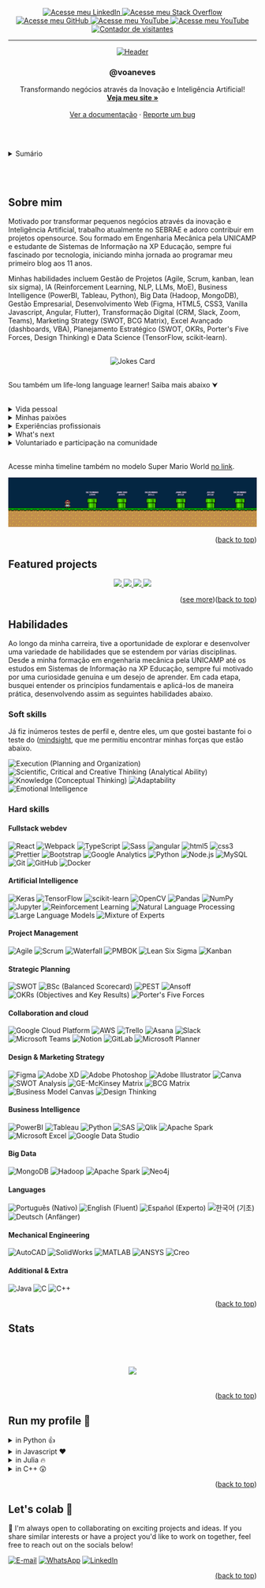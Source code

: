 <a name="readme-top"></a>

<div align="center">
  <a href="https://linkedin.com/in/voaneves">
    <img src="https://img.shields.io/badge/-LinkedIn-black.svg?style=for-the-badge&logo=linkedin&colorB=555" alt="Acesse meu LinkedIn">
  </a>
  <a href="https://stackoverflow.com/users/10596901/voaneves">
    <img src="https://img.shields.io/badge/-Stack%20Overflow-black.svg?style=for-the-badge&logo=stackoverflow&colorB=555" alt="Acesse meu Stack Overflow">
  </a>
  <a href="https://github.com/voaneves">
    <img src="https://img.shields.io/badge/-GitHub-black.svg?style=for-the-badge&logo=github&colorB=555" alt="Acesse meu GitHub">
  </a>
  <a href="https://voaneves.com">
    <img src="https://img.shields.io/badge/-Meu%20Site-black.svg?style=for-the-badge&logo=pinboard&colorB=555" alt="Acesse meu YouTube">
  </a>
  <a href="https://youtube.com/voaneves">
    <img src="https://img.shields.io/badge/-YouTube-black.svg?style=for-the-badge&logo=youtube&colorB=555" alt="Acesse meu YouTube">
  </a>
  <a href="https://github.com/voaneves/voaneves">
    <img src="https://komarev.com/ghpvc/?username=voaneves&style=for-the-badge&color=cc0000" alt="Contador de visitantes">
  </a>
  <hr>
  <a href="https://github.com/voaneves/voaneves">
    <img src="https://readme-typing-svg.herokuapp.com?font=Mouse+Memoirs&size=65&pause=500&color=cc0000&center=true&vCenter=true&width=600&height=70&lines=Hello,+World!;Me+chamo+Victor,+ou+@voaneves;Vamos+colaborar!" alt="Header">
  </a>
  <br />
  <h3 align="center">@voaneves</h3>
  <p align="center">
    Transformando negócios através da Inovação e Inteligência Artificial!
    <br />
    <a href="https://github.com/voaneves/calendario-de-aniversarios"><strong>Veja meu site »</strong></a>
    <br />
    <br />
    <a href="https://voaneves.com">Ver a documentação</a>
    ·
    <a href="https://github.com/voaneves/voaneves/issues">Reporte um bug</a>
  </p>
</div>

<br /><br />

<details>
  <summary>Sumário</summary>
  <ol>
    <li><a href="#sobre-mim">Sobre o projeto</a></li>
    <li><a href="featured-projects">Featured projects</a></li>
    <li>
      <a href="#habilidades">Habilidades</a>
      <ul>
        <li><a href="#soft-skills">Soft skills</a></li>
        <li><a href="#soft-skills">Hard skills</a></li>
      </ul>
    </li>
    <li><a href="#stats">Stats</a></li>
    <li><a href="#run-my-profile-">Run my profile 🤣</a></li>
    <li><a href="#lets-colab-">Let's colab 🚀</a></li>
  </ol>
</details>

<br /><br />

## Sobre mim

Motivado por transformar pequenos negócios através da inovação e Inteligência Artificial, trabalho atualmente no SEBRAE e adoro contribuir em projetos opensource. Sou formado em Engenharia Mecânica pela UNICAMP e estudante de Sistemas de Informação na XP Educação, sempre fui fascinado por tecnologia, iniciando minha jornada ao programar meu primeiro blog aos 11 anos.

Minhas habilidades incluem Gestão de Projetos (Agile, Scrum, kanban, lean six sigma), IA (Reinforcement Learning, NLP, LLMs, MoE), Business Intelligence (PowerBI, Tableau, Python), Big Data (Hadoop, MongoDB), Gestão Empresarial, Desenvolvimento Web (Figma, HTML5, CSS3, Vanilla Javascript, Angular, Flutter), Transformação Digital (CRM, Slack, Zoom, Teams), Marketing Strategy (SWOT, BCG Matrix), Excel Avançado (dashboards, VBA), Planejamento Estratégico (SWOT, OKRs, Porter's Five Forces, Design Thinking) e Data Science (TensorFlow, scikit-learn).

<br />

<div align="center">
  <img src="https://readme-jokes.vercel.app/api" alt="Jokes Card" />
</div>

<br />

Sou também um life-long language learner! Saiba mais abaixo ⮟

<br />

<details>
  <summary>Vida pessoal</summary>

  > Nasci em Araguaína, Tocantins, e cresci em uma família extensa e unida. Meu interesse por tecnologia floresceu aos 11 anos, quando comecei a experimentar com HTML e CSS, avançando para Python aos 15. O ensino médio foi uma época de determinação, onde me empenhei nos estudos para os vestibulares. Morei em diversos estados do Brasil, e hoje, faço minha residência em Dianópolis/TO. Embora a expectativa fosse seguir Direito, me formei Engenheiro Mecânico na UNICAMP e hoje curso Sistemas de Informação na XP Educação. Aprecio profundamente as conexões humanas, a jornada da vida, e as experiências que me moldaram.

</details>
<details>
  <summary>Minhas paixões</summary>

  > A tecnologia e inovação têm sido constantes em minha vida, especialmente a Inteligência Artificial. Meu amor por mangás, manhwas e animes se entrelaça com meu gosto por jogos online, os quais também contribuíram para o meu aprendizado de inglês. Além disso, sou comprometido com a aprendizagem contínua, explorando novas fronteiras em IA e me dedicando à leitura e ao exercício físico. A jornada de descoberta e crescimento pessoal é algo que valorizo imensamente, juntamente com as relações humanas que enriquecem minha existência.

</details>
<details>
  <summary>Experiências profissionais</summary>

  > - **Iniciação Científica na UNICAMP (2º ao 5º semestre):** Pesquisa em engenharia de materiais, uso de Python, gestão de tempo e colaboração com pesquisadores. Apresentação no Congresso de Iniciação Científica.
  > - **Mercado de Trabalho de Engenharia (MTE) na UNICAMP:** Marketing (SWOT, Design Thinking), parcerias com empresas, reestruturação de imagem, liderança e comunicação.
  > - **Estágios na Coca-Cola FEMSA e Krones (Alemanha):** Manutenção, gerenciamento de projetos com Agile e Lean Six Sigma, uso de Excel, SAP, Python, e liderança de projetos DMAIC.
  > - **Trainee na Coca-Cola FEMSA:** Planejamento Estratégico (SWOT, BSc, PEST, OKRs), Business Intelligence (PowerBI, Tableau), inovação e colaboração com executivos C-level.
  > - **Gestor de Carteira no Damásio Educacional:** Transformação Digital (CRM, Slack, Zoom, Microsoft Teams), liderança, gestão empresarial, marketing (Business Model Canvas, Design Thinking) e inovação na gestão.
  > - **Web Developer - Freelancer:** Desenvolvimento web (HTML5, CSS3, Vanilla Javascript, Angular, Flutter), consultoria em TI, estratégia de marketing e negócios.
  > - **Agente Local de Inovação (ALI) - SEBRAE:** Trabalho com MPEs usando Big Data (Hadoop, MongoDB), otimização de negócios, inovação, inteligência artificial (Reinforcement Learning, NLP), tudo através do programa “Brasil Mais”.
  > - **Analista Técnico - SEBRAE:** Empoderamento feminino, desenvolvimento territorial, políticas públicas, Educação Empreendedora, inovação (VBA/Dashboards) em pequenas e médias empresas, uso de metodologias ágeis (Scrum, Kanban), desenvolvimento de Plano de Negócios e PE nesses negócios. Experiência também em fornecimento de consultorias/instrutorias na área de gestão/inovação.

</details>
<details>
  <summary>What's next</summary>

  > À medida que avanço em minha jornada profissional, estou entusiasmado em explorar novos horizontes que unam tecnologia, inovação, liderança e impacto social. Minha paixão pela Inteligência Artificial, aprendizado contínuo e empreendedorismo continuará a ser o motor de minha carreira.
  >
  > - **Engenheiro de Prompt:** Planejo aprofundar minha expertise em IA, especialmente nos SotA da RL (GDI e MuZero) e também em aplicações para os LLMs, buscando soluções que promovam eficiência, sustentabilidade e crescimento em diversos setores da economia.
  > - **Liderança e Gestão:** Como alguém que valoriza a colaboração e a capacitação, aspira a liderar equipes inovadoras, incentivando a criatividade e a resolução de problemas complexos, com foco em metodologias ágeis e tomada de decisão orientada por dados.
  > - **Impacto Social e Desenvolvimento Territorial:** Inspirado por meu trabalho no SEBRAE, pretendo continuar contribuindo para o desenvolvimento de comunidades, promovendo a educação empreendedora e apoiando a inclusão através da tecnologia.
  > - **Cultura e Entretenimento:** Minha paixão por mangás, manhwas e animes também encontrará espaço em meus planos futuros. Talvez explorar o desenvolvimento de plataformas interativas, educativas e de entretenimento que unam essa paixão à tecnologia.
  > - **Aprendizado Contínuo:** A educação sempre foi uma parte vital de minha vida, e planejo continuar meu crescimento acadêmico e profissional, participando de conferências, cursos e colaborações internacionais.
  > - **Empreendedorismo:** Com uma visão holística de negócios e vasta experiência em diferentes campos, estou animado para, eventualmente, embarcar em uma jornada empreendedora, unindo tecnologia, inovação e impacto social em uma empresa que reflita minhas paixões e valores.
  >
  > Minha jornada até agora tem sido incrivelmente enriquecedora, e estou ansioso para ver onde essas aspirações me levarão. Seja em um novo papel desafiador, um projeto pioneiro ou uma aventura empreendedora, estou preparado e motivado para o que vem a seguir.

</details>
<details>
  <summary>Voluntariado e participação na comunidade</summary>

  > O voluntariado tem sido uma parte fundamental da minha vida, ensinando-me sobre compaixão, colaboração e a diferença que um indivíduo pode fazer. Seja brincando com crianças, ajudando idosos, melhorando a experiência de usuários do Google Maps ou avaliando propostas inovadoras, cada experiência fortaleceu minha conexão com a comunidade e reforçou meu compromisso com a mudança positiva.
  >
  > - **Sonhar Acordado:** Iniciei minha jornada com a ONG Sonhar Acordado em 2013, dedicando seis anos à causa. Participando de atividades recreativas e de arrecadação com crianças carentes, aprendi a importância da empatia e do engajamento social, enquanto trabalhava em instituições como o Centro Social Romília Maria e a Creche Tia Léa.
  > - **Boas Obras:** Em 2016, me engajei com a ONG Boas Obras, ajudando casas de idosos e moradores de rua. Além de participar de eventos e campanhas, usei minhas habilidades técnicas para criar o site da organização, facilitando a adesão de novos membros e aumentando a conscientização.
  > - **Google Local Guide:** Como Local Guide de Nível 6, contribuo para melhorar a qualidade e precisão das informações no Google Maps. Minhas atividades incluem avaliações de estabelecimentos, envio de fotos, melhorias de rotas e atualização de informações, conectando-me com guias ao redor do mundo.
  > - **Avaliador - Programa Centelha:** Atualmente, atuo como Avaliador no Programa Centelha, uma iniciativa que visa estimular a criação de empreendimentos inovadores. Meu papel é avaliar e selecionar propostas de novos negócios, apoiando empreendedores na transformação de suas ideias em realidade. Isso alinha-se com minha paixão por inovação e empreendedorismo, permitindo-me contribuir para o crescimento e sucesso de startups promissoras.

</details>

<br />

Acesse minha timeline também no modelo Super Mario World [no link](https://voaneves.com/timeline).

[![Minha timeline de Super Mario](img/timeline.png)](https://voaneves.com/timeline)

<p align="right">(<a href="#readme-top">back to top</a>)</p>

## Featured projects

<div align="center">
  <a href="https://github.com/voaneves/voaneves.github.io">
    <picture>
      <source
        srcset="https://github-readme-stats.vercel.app/api/pin/?username=voaneves&repo=voaneves.github.io&theme=dark"
        media="(prefers-color-scheme: dark)"
      />
      <source
        srcset="https://github-readme-stats.vercel.app/api/pin/?username=voaneves&repo=voaneves.github.io"
        media="(prefers-color-scheme: light), (prefers-color-scheme: no-preference)"
      />
      <img src="https://github-readme-stats.vercel.app/api/pin/?username=voaneves&repo=voaneves.github.io" />
    </picture>
  </a>
  <a href="https://github.com/voaneves/snake-on-pygame">
    <picture>
      <source
        srcset="https://github-readme-stats.vercel.app/api/pin/?username=voaneves&repo=snake-on-pygame&theme=dark"
        media="(prefers-color-scheme: dark)"
      />
      <source
        srcset="https://github-readme-stats.vercel.app/api/pin/?username=voaneves&repo=snake-on-pygame"
        media="(prefers-color-scheme: light), (prefers-color-scheme: no-preference)"
      />
      <img src="https://github-readme-stats.vercel.app/api/pin/?username=voaneves&repo=snake-on-pygame" />
    </picture>
  </a>
  <a href="https://github.com/voaneves/colab-rl">
    <picture>
      <source
        srcset="https://github-readme-stats.vercel.app/api/pin/?username=voaneves&repo=colab-rl&theme=dark"
        media="(prefers-color-scheme: dark)"
      />
      <source
        srcset="https://github-readme-stats.vercel.app/api/pin/?username=voaneves&repo=colab-rl"
        media="(prefers-color-scheme: light), (prefers-color-scheme: no-preference)"
      />
      <img src="https://github-readme-stats.vercel.app/api/pin/?username=voaneves&repo=colab-rl" />
    </picture>
  </a>
  <a href="https://github.com/voaneves/color-picker">
    <picture>
      <source
        srcset="https://github-readme-stats.vercel.app/api/pin/?username=voaneves&repo=color-picker&theme=dark"
        media="(prefers-color-scheme: dark)"
      />
      <source
        srcset="https://github-readme-stats.vercel.app/api/pin/?username=voaneves&repo=color-picker"
        media="(prefers-color-scheme: light), (prefers-color-scheme: no-preference)"
      />
      <img src="https://github-readme-stats.vercel.app/api/pin/?username=voaneves&repo=color-picker" />
    </picture>
  </a>
</div>

<p align="right">(<a href="https://github.com/voaneves?tab=repositories">see more</a>)(<a href="#readme-top">back to top</a>)</p>

## Habilidades

Ao longo da minha carreira, tive a oportunidade de explorar e desenvolver uma variedade de habilidades que se estendem por várias disciplinas. Desde a minha formação em engenharia mecânica pela UNICAMP até os estudos em Sistemas de Informação na XP Educação, sempre fui motivado por uma curiosidade genuína e um desejo de aprender. Em cada etapa, busquei entender os princípios fundamentais e aplicá-los de maneira prática, desenvolvendo assim as seguintes habilidades abaixo.

### Soft skills 

Já fiz inúmeros testes de perfil e, dentre eles, um que gostei bastante foi o teste do ([mindsight](https://mindsight.com.br/), que me permitiu encontrar minhas forças que estão abaixo.

<p>
  <img alt="Execution (Planning and Organization)" src="https://img.shields.io/badge/Execution%20(Planning%20and%20Organization)-%23007BFF?style=flat-square" />
  <img alt="Scientific, Critical and Creative Thinking (Analytical Ability)" src="https://img.shields.io/badge/Scientific,%20Critical%20and%20Creative%20Thinking%20(Analytical%20Ability)-%239C27B0?style=flat-square" />
  <img alt="Knowledge (Conceptual Thinking)" src="https://img.shields.io/badge/Knowledge%20(Conceptual%20Thinking)-%234CAF50?style=flat-square" />
  <img alt="Adaptability" src="https://img.shields.io/badge/Adaptability-%23FFC107?style=flat-square" />
  <img alt="Emotional Intelligence" src="https://img.shields.io/badge/Emotional%20Intelligence-%23009688?style=flat-square" />
</p>

### Hard skills

#### Fullstack webdev

<p>
  <img alt="React" src="https://img.shields.io/badge/-React-45b8d8?style=flat-square&logo=react&logoColor=white" />
  <img alt="Webpack" src="https://img.shields.io/badge/-Webpack-8DD6F9?style=flat-square&logo=webpack&logoColor=white" /> 
  <img alt="TypeScript" src="https://img.shields.io/badge/-TypeScript-007ACC?style=flat-square&logo=typescript&logoColor=white" />
  <img alt="Sass" src="https://img.shields.io/badge/-Sass-CC6699?style=flat-square&logo=sass&logoColor=white" />
  <img alt="angular" src="https://img.shields.io/badge/-Angular-DD0031?style=flat-square&logo=angular&logoColor=white" />
  <img alt="html5" src="https://img.shields.io/badge/-HTML5-E34F26?style=flat-square&logo=html5&logoColor=white" />
  <img alt="css3" src="https://img.shields.io/badge/-CSS3-FB542B?style=flat-square&logo=css3&logoColor=white" />
  <img alt="Prettier" src="https://img.shields.io/badge/-Prettier-F7B93E?style=flat-square&logo=prettier&logoColor=white" />
  <img alt="Bootstrap" src="https://img.shields.io/badge/-Bootstrap-7952B3?style=flat-square&logo=bootstrap&logoColor=white" />
  <img alt="Google Analytics" src="https://img.shields.io/badge/Google%20Analytics-E37400?style=flat-square&logo=google%20analytics&logoColor=white" />
  <img alt="Python" src="https://img.shields.io/badge/-Python-3776AB?style=flat-square&logo=python&logoColor=white" />
  <img alt="Node.js" src="https://img.shields.io/badge/-Node.js-339933?style=flat-square&logo=node.js&logoColor=white" />
  <img alt="MySQL" src="https://img.shields.io/badge/-MySQL-4479A1?style=flat-square&logo=mysql&logoColor=white" />
  <img alt="Git" src="https://img.shields.io/badge/-Git-F05032?style=flat-square&logo=git&logoColor=white" />
  <img alt="GitHub" src="https://img.shields.io/badge/-GitHub-181717?style=flat-square&logo=github&logoColor=white" />
  <img alt="Docker" src="https://img.shields.io/badge/-Docker-2496ED?style=flat-square&logo=docker&logoColor=white" />
</p>

#### Artificial Intelligence

<p>
  <img alt="Keras" src="https://img.shields.io/badge/Keras-D00000?style=flat-square&logo=keras&logoColor=white" />
  <img alt="TensorFlow" src="https://img.shields.io/badge/TensorFlow-FF6F00?style=flat-square&logo=tensorflow&logoColor=white" />
  <img alt="scikit-learn" src="https://img.shields.io/badge/scikit--learn-F7931E?style=flat-square&logo=scikit-learn&logoColor=white" />
  <img alt="OpenCV" src="https://img.shields.io/badge/OpenCV-5C3EE8?style=flat-square&logo=opencv&logoColor=white" />
  <img alt="Pandas" src="https://img.shields.io/badge/Pandas-150458?style=flat-square&logo=pandas&logoColor=white" />
  <img alt="NumPy" src="https://img.shields.io/badge/NumPy-013243?style=flat-square&logo=numpy&logoColor=white" />
  <img alt="Jupyter" src="https://img.shields.io/badge/Jupyter-F37626?style=flat-square&logo=jupyter&logoColor=white" />
  <img alt="Reinforcement Learning" src="https://img.shields.io/badge/Reinforcement%20Learning-3498db?style=flat-square&logoColor=white" />
  <img alt="Natural Language Processing" src="https://img.shields.io/badge/NLP-1abc9c?style=flat-square&logoColor=white" />
  <img alt="Large Language Models" src="https://img.shields.io/badge/LLMs-f39c12?style=flat-square&logoColor=white" />
  <img alt="Mixture of Experts" src="https://img.shields.io/badge/MoE-8e44ad?style=flat-square&logoColor=white" />
</p>

#### Project Management

<p>
  <img alt="Agile" src="https://img.shields.io/badge/Agile-008080?style=flat-square&logo=agile&logoColor=white" />
  <img alt="Scrum" src="https://img.shields.io/badge/Scrum-4A90E2?style=flat-square&logo=scrum&logoColor=white" />
  <img alt="Waterfall" src="https://img.shields.io/badge/Waterfall-7E57C2?style=flat-square&logo=waterfall&logoColor=white" />
  <img alt="PMBOK" src="https://img.shields.io/badge/PMBOK-009688?style=flat-square&logo=pmbok&logoColor=white" />
  <img alt="Lean Six Sigma" src="https://img.shields.io/badge/Lean%20Six%20Sigma-43A047?style=flat-square&logo=lean-six-sigma&logoColor=white" />
  <img alt="Kanban" src="https://img.shields.io/badge/Kanban-F9A825?style=flat-square&logo=kanban&logoColor=white" />
</p>

#### Strategic Planning

<p>
  <img alt="SWOT" src="https://img.shields.io/badge/SWOT-FF5733?style=flat-square&logo=swot&logoColor=white" />
  <img alt="BSc (Balanced Scorecard)" src="https://img.shields.io/badge/BSc-8E44AD?style=flat-square&logo=bsc&logoColor=white" />
  <img alt="PEST" src="https://img.shields.io/badge/PEST-3498DB?style=flat-square&logo=pest&logoColor=white" />
  <img alt="Ansoff" src="https://img.shields.io/badge/Ansoff-1ABC9C?style=flat-square&logo=ansoff&logoColor=white" />
  <img alt="OKRs (Objectives and Key Results)" src="https://img.shields.io/badge/OKRs-F1C40F?style=flat-square&logo=okrs&logoColor=white" />
  <img alt="Porter's Five Forces" src="https://img.shields.io/badge/Porter's%20Five%20Forces-E74C3C?style=flat-square&logo=porter's&logoColor=white" />
</p>

#### Collaboration and cloud

<p>
  <img alt="Google Cloud Platform" src="https://img.shields.io/badge/-Google_Cloud_Platform-1a73e8?style=flat-square&logo=google-cloud&logoColor=white" />
  <img alt="AWS" src="https://img.shields.io/badge/-AWS-232F3E?style=flat-square&logo=amazon-aws&logoColor=white" />
  <img alt="Trello" src="https://img.shields.io/badge/-Trello-0079BF?style=flat-square&logo=trello&logoColor=white" />
  <img alt="Asana" src="https://img.shields.io/badge/-Asana-FC636B?style=flat-square&logo=asana&logoColor=white" />
  <img alt="Slack" src="https://img.shields.io/badge/-Slack-4A154B?style=flat-square&logo=slack&logoColor=white" />
  <img alt="Microsoft Teams" src="https://img.shields.io/badge/-Microsoft%20Teams-6264A7?style=flat-square&logo=microsoft-teams&logoColor=white" />
  <img alt="Notion" src="https://img.shields.io/badge/-Notion-000000?style=flat-square&logo=notion&logoColor=white" />
  <img alt="GitLab" src="https://img.shields.io/badge/-GitLab-FCA121?style=flat-square&logo=gitlab&logoColor=white" />
  <img alt="Microsoft Planner" src="https://img.shields.io/badge/-Microsoft%20Planner-01787C?style=flat-square&logo=microsoftplanner&logoColor=white" />
</p>

#### Design & Marketing Strategy

<p>
  <img alt="Figma" src="https://img.shields.io/badge/Figma-12AA59?style=flat-square&logo=figma&logoColor=white" />
  <img alt="Adobe XD" src="https://img.shields.io/badge/Adobe%20XD-450135?style=flat-square&logo=adobexd&logoColor=white" />
  <img alt="Adobe Photoshop" src="https://img.shields.io/badge/Adobe%20Photoshop-001d34?style=flat-square&logo=adobephotoshop&logoColor=white" />
  <img alt="Adobe Illustrator" src="https://img.shields.io/badge/Adobe%20Illustrator-330000?style=flat-square&logo=adobeillustrator&logoColor=white" />
  <img alt="Canva" src="https://img.shields.io/badge/Canva-4165ec?style=flat-square&logo=canva&logoColor=white" />
  <img alt="SWOT Analysis" src="https://img.shields.io/badge/SWOT%20Analysis-2c3e50?style=flat-square&logoColor=white" />
  <img alt="GE-McKinsey Matrix" src="https://img.shields.io/badge/GE-McKinsey%20Matrix-8e44ad?style=flat-square&logoColor=white" />
  <img alt="BCG Matrix" src="https://img.shields.io/badge/BCG%20Matrix-e74c3c?style=flat-square&logoColor=white" />
  <img alt="Business Model Canvas" src="https://img.shields.io/badge/Business%20Model%20Canvas-2980b9?style=flat-square&logoColor=white" />
  <img alt="Design Thinking" src="https://img.shields.io/badge/Design%20Thinking-27ae60?style=flat-square&logoColor=white" />
</p>

#### Business Intelligence

<p>
  <img alt="PowerBI" src="https://img.shields.io/badge/PowerBI-F2C811?style=flat-square&logo=power-bi&logoColor=white" />
  <img alt="Tableau" src="https://img.shields.io/badge/Tableau-E97627?style=flat-square&logo=tableau&logoColor=white" />
  <img alt="Python" src="https://img.shields.io/badge/Python-3776AB?style=flat-square&logo=python&logoColor=white" />
  <img alt="SAS" src="https://img.shields.io/badge/SAS-0092BE?style=flat-square&logo=sas&logoColor=white" />
  <img alt="Qlik" src="https://img.shields.io/badge/Qlik-8DC63F?style=flat-square&logo=qlik&logoColor=white" />
  <img alt="Apache Spark" src="https://img.shields.io/badge/Apache%20Spark-E25A1C?style=flat-square&logo=apache-spark&logoColor=white" />
  <img alt="Microsoft Excel" src="https://img.shields.io/badge/Microsoft%20Excel-217346?style=flat-square&logo=microsoft-excel&logoColor=white" />
  <img alt="Google Data Studio" src="https://img.shields.io/badge/Google%20Data%20Studio-4285F4?style=flat-square&logo=google&logoColor=white" />
</p>

#### Big Data

<p>
  <img alt="MongoDB" src="https://img.shields.io/badge/-MongoDB-13aa52?style=flat-square&logo=mongodb&logoColor=white" />
  <img alt="Hadoop" src="https://img.shields.io/badge/Hadoop-FF7B00?style=flat-square&logo=apache-hadoop&logoColor=white" />
  <img alt="Apache Spark" src="https://img.shields.io/badge/Apache%20Spark-E25A1C?style=flat-square&logo=apache-spark&logoColor=white" />
  <img alt="Neo4j" src="https://img.shields.io/badge/Neo4j-008CC1?style=flat-square&logo=neo4j&logoColor=white" />
</p>

#### Languages

<p>
  <img alt="Português (Nativo)" src="https://img.shields.io/badge/Português-Nativo-089e40?style=flat-square&logo=brazil&logoColor=white" />
  <img alt="English (Fluent)" src="https://img.shields.io/badge/English-Fluent-blue?style=flat-square&logo=united-kingdom&logoColor=white" />
  <img alt="Español (Experto)" src="https://img.shields.io/badge/Español-Experto-yellow?style=flat-square&logo=spain&logoColor=white" />
  <img alt="한국어 (기초)" src="https://img.shields.io/badge/한국어-기초-red?style=flat-square&logo=south-korea&logoColor=white" />
  <img alt="Deutsch (Anfänger)" src="https://img.shields.io/badge/Deutsch-Anfänger-yellow?style=flat-square&logo=germany&logoColor=black" />
</p>

#### Mechanical Engineering

<p>
  <img alt="AutoCAD" src="https://img.shields.io/badge/-AutoCAD-0078D7?style=flat-square&logo=autodesk&logoColor=white" />
  <img alt="SolidWorks" src="https://img.shields.io/badge/-SolidWorks-FF9900?style=flat-square&logo=solidworks&logoColor=white" />
  <img alt="MATLAB" src="https://img.shields.io/badge/-MATLAB-0076A8?style=flat-square&logo=mathworks&logoColor=white" />
  <img alt="ANSYS" src="https://img.shields.io/badge/-ANSYS-FF5757?style=flat-square&logo=ansys&logoColor=white" />
  <img alt="Creo" src="https://img.shields.io/badge/-Creo-ED8B00?style=flat-square&logo=creo&logoColor=white" />
</p>

#### Additional & Extra

<p>
  <img alt="Java" src="https://img.shields.io/badge/-Java-007396?style=flat-square&logo=oracle&logoColor=white" />
  <img alt="C" src="https://img.shields.io/badge/-C-007396?style=flat-square&logo=c&logoColor=white" />
  <img alt="C++" src="https://img.shields.io/badge/-C++-007396?style=flat-square&logo=cplusplus&logoColor=white" />
</p>

<p align="right">(<a href="#readme-top">back to top</a>)</p>

## Stats

<br /><br />

<div align="center">
  <picture>
    <source
      srcset="https://github-readme-stats.vercel.app/api?username=voaneves&icon_color=cc0000&show_icons=true&theme=dark"
      media="(prefers-color-scheme: dark)"
    />
    <source
      srcset="https://github-readme-stats.vercel.app/api?username=anuraghazra&show_icons=true"
      media="(prefers-color-scheme: light), (prefers-color-scheme: no-preference)"
    />
    <img src="https://github-readme-stats.vercel.app/api?username=anuraghazra&show_icons=true" />
  </picture>
</div>

<br />

<p align="right">(<a href="#readme-top">back to top</a>)</p>

## Run my profile 🤣

<details>
  <summary>in Python 👍</summary>

  ```python
  class Programmer:
      def __init__(self):
          self.languages = []
          self.frameworks = []
          self.tools = []
          self.soft_skills = []
  
      def aboutMe(self):
          return (f"I am skilled in various languages such as {', '.join(self.languages)}, "
                  f"and have experience with frameworks like {', '.join(self.frameworks)}. "
                  f"I often use tools like {', '.join(self.tools)}.")
  
  class Victor(Programmer):
      def __init__(self):
          super().__init__()
          self.name = "Victor Neves"
          self.title = "Tech Enthusiast, AI Lover & Mechanical Engineer"
          
          # Languages
          self.languages = [
              "Python", "Java", "SQL", "Javascript", "Julia",
              "R", "TypeScript", "HTML5", "CSS3", "C", "C++"
          ]
          
          # Frameworks and Libraries
          self.frameworks = [
              "React", "TensorFlow", "Angular", "Django", "Keras",
              "Node.js", "scikit-learn", "OpenCV", "Webpack", "Sass",
              "Pandas", "NumPy", "Bootstrap", "Git", "Docker"
          ]
          
          # Project Management, Cloud, and others
          self.tools = [
              "Agile", "Scrum", "Kanban", "AWS", "Google Cloud Platform",
              "Trello", "Asana", "Slack", "Microsoft Teams", "Notion",
              "Figma", "Adobe XD", "PowerBI", "Tableau", "MongoDB",
              "Hadoop", "Apache Spark", "Neo4j", "AutoCAD", "SolidWorks",
              "MATLAB", "ANSYS", "Creo", "MySQL", "GitHub"
          ]
          
          # Soft skills
          self.soft_skills = [
              "Planning and Organization",
              "Analytical Ability",
              "Emotional Intelligence",
          ]
  
      def aboutMe(self):
          title = str(self.title.title())
          about_text = (f"Hello! My name is {self.name} and I'm a {title}. "
                        f"{super().aboutMe()} "
                        f"My soft skills include {', '.join(self.soft_skills)}.")
          return about_text

      if __name__ == "__main__":
          victor = Victor()
          print(victor.aboutMe())
  ```
  
</details>

<details>
  <summary>in Javascript ❤️</summary>

  ```js
    class Programmer {
        constructor() {
            this.languages = [];
            this.frameworks = [];
            this.tools = [];
            this.soft_skills = [];
        }
    
        aboutMe() {
            return `I am skilled in various languages such as ${this.languages.join(', ')}, ` +
                `and have experience with frameworks like ${this.frameworks.join(', ')}. ` +
                `I often use tools like ${this.tools.join(', ')}.`;
        }
    }
    
    class Victor extends Programmer {
        constructor() {
            super();
            this.name = "Victor Neves";
            this.title = "Tech Enthusiast, AI Lover & Mechanical Engineer";
            
            this.languages = [
                "Python", "Java", "SQL", "Javascript", "Julia",
                "R", "TypeScript", "HTML5", "CSS3", "C", "C++"
            ];
            
            this.frameworks = [
                "React", "TensorFlow", "Angular", "Django", "Keras",
                "Node.js", "scikit-learn", "OpenCV", "Webpack", "Sass",
                "Pandas", "NumPy", "Bootstrap", "Git", "Docker"
            ];
            
            this.tools = [
                "Agile", "Scrum", "Kanban", "AWS", "Google Cloud Platform",
                "Trello", "Asana", "Slack", "Microsoft Teams", "Notion",
                "Figma", "Adobe XD", "PowerBI", "Tableau", "MongoDB",
                "Hadoop", "Apache Spark", "Neo4j", "AutoCAD", "SolidWorks",
                "MATLAB", "ANSYS", "Creo", "MySQL", "GitHub"
            ];
            
            this.soft_skills = [
                "Planning and Organization",
                "Analytical Ability",
                "Emotional Intelligence"
            ];
        }
    
        aboutMe() {
            const title = this.title.charAt(0).toUpperCase() + this.title.slice(1);
            return `Hello! My name is ${this.name} and I'm a ${title}. ` +
                `${super.aboutMe()} ` +
                `My soft skills include ${this.soft_skills.join(', ')}.`;
        }
    }
    
    const victor = new Victor();
    console.log(victor.aboutMe());
  ```
    
</details>

<details>
  <summary>in Julia 🔥</summary>

  ```julia
  abstract type Programmer end
  
  mutable struct Victor <: Programmer
      name::String
      title::String
      languages::Vector{String}
      frameworks::Vector{String}
      tools::Vector{String}
      soft_skills::Vector{String}
  end
  
  function aboutMe(p::Programmer)
      return "This function should be overridden in subclasses."
  end
  
  function aboutMe(v::Victor)
      title = uppercase(v.title[1]) * v.title[2:end]
      languages_str = join(v.languages, ", ")
      frameworks_str = join(v.frameworks, ", ")
      tools_str = join(v.tools, ", ")
      soft_skills_str = join(v.soft_skills, ", ")
      
      return "Hello! My name is $(v.name) and I'm a $title. " *
             "I am skilled in various languages such as $languages_str, " *
             "and have experience with frameworks like $frameworks_str. " *
             "I often use tools like $tools_str. " *
             "My soft skills include $soft_skills_str."
  end
  
  victor = Victor("Victor Neves",
      "Tech Enthusiast, AI Lover & Mechanical Engineer",
      ["Python", "Java", "SQL", "Javascript", "Julia", "R", "TypeScript", "HTML5", "CSS3", "C", "C++"],
      ["React", "TensorFlow", "Angular", "Django", "Keras", "Node.js", "scikit-learn", "OpenCV", "Webpack", "Sass", "Pandas", "NumPy", "Bootstrap", "Git", "Docker"],
      ["Agile", "Scrum", "Kanban", "AWS", "Google Cloud Platform", "Trello", "Asana", "Slack", "Microsoft Teams", "Notion", "Figma", "Adobe XD", "PowerBI", "Tableau", "MongoDB", "Hadoop", "Apache Spark", "Neo4j", "AutoCAD", "SolidWorks", "MATLAB", "ANSYS", "Creo", "MySQL", "GitHub"],
      ["Planning and Organization", "Analytical Ability", "Emotional Intelligence"])
  
  println(aboutMe(victor))
  ```
    
</details>

<details>
  <summary>in C++ 😲</summary>
  
  ```cpp
  #include <iostream>
  #include <vector>
  #include <string>
  
  class Programmer {
  public:
      virtual std::string aboutMe() {
          return "This function should be overridden in subclasses.";
      }
  };
  
  class Victor : public Programmer {
  public:
      std::string name;
      std::string title;
      std::vector<std::string> languages;
      std::vector<std::string> frameworks;
      std::vector<std::string> tools;
      std::vector<std::string> soft_skills;
  
      Victor(const std::string& _name, const std::string& _title,
             const std::vector<std::string>& _languages, const std::vector<std::string>& _frameworks,
             const std::vector<std::string>& _tools, const std::vector<std::string>& _soft_skills)
          : name(_name), title(_title), languages(_languages), frameworks(_frameworks),
            tools(_tools), soft_skills(_soft_skills) {}
  
      std::string aboutMe() override {
          std::string title = this->title;
          title[0] = std::toupper(title[0]);
          std::string languages_str = joinVector(languages, ", ");
          std::string frameworks_str = joinVector(frameworks, ", ");
          std::string tools_str = joinVector(tools, ", ");
          std::string soft_skills_str = joinVector(soft_skills, ", ");
          
          return "Hello! My name is " + name + " and I'm a " + title + ". " +
                 "I am skilled in various languages such as " + languages_str + ", " +
                 "and have experience with frameworks like " + frameworks_str + ". " +
                 "I often use tools like " + tools_str + ". " +
                 "My soft skills include " + soft_skills_str + ".";
      }
  
  private:
      std::string joinVector(const std::vector<std::string>& vec, const std::string& delimiter) {
          std::string result;
          for (size_t i = 0; i < vec.size(); ++i) {
              result += vec[i];
              if (i < vec.size() - 1) {
                  result += delimiter + " ";
              }
          }
          return result;
      }
  };
  
  int main() {
      std::vector<std::string> languages = {"Python", "Java", "SQL", "Javascript", "Julia", "R", "TypeScript", "HTML5", "CSS3", "C", "C++"};
      std::vector<std::string> frameworks = {"React", "TensorFlow", "Angular", "Django", "Keras", "Node.js", "scikit-learn", "OpenCV", "Webpack", "Sass", "Pandas", "NumPy", "Bootstrap", "Git", "Docker"};
      std::vector<std::string> tools = {"Agile", "Scrum", "Kanban", "AWS", "Google Cloud Platform", "Trello", "Asana", "Slack", "Microsoft Teams", "Notion", "Figma", "Adobe XD", "PowerBI", "Tableau", "MongoDB", "Hadoop", "Apache Spark", "Neo4j", "AutoCAD", "SolidWorks", "MATLAB", "ANSYS", "Creo", "MySQL", "GitHub"};
      std::vector<std::string> soft_skills = {"Planning and Organization", "Analytical Ability", "Emotional Intelligence"};
  
      Victor victor("Victor Neves", "Tech Enthusiast, AI Lover & Mechanical Engineer",
                    languages, frameworks, tools, soft_skills);
  
      std::cout << victor.aboutMe() << std::endl;
      
      return 0;
  }
```

</details>

<p align="right">(<a href="#readme-top">back to top</a>)</p>

## Let's colab 🚀

🌟 I'm always open to collaborating on exciting projects and ideas. If you share similar interests or have a project you'd like to work on together, feel free to reach out on the socials below!

<p>
  <a href="mailto:victorneves478@gmail.com" target="_blank"><img alt="E-mail" src="https://img.shields.io/badge/-Gmail-ea4335?style=flat-square&logo=Gmail&logoColor=white" /></a>
  <a href="wa.me/5563999999337" target="_blank"><img alt="WhatsApp" src="https://img.shields.io/badge/-WhatsApp-42e35f?style=flat-square&logo=whatsapp&logoColor=white" /></a>
  <a href="https://linkedin.com/in/voaneves" target="_blank"><img alt="LinkedIn" src="https://img.shields.io/badge/-LinkedIn-007ACC?style=flat-square&logo=linkedin&logoColor=white" />
</p>

<p align="right">(<a href="#readme-top">back to top</a>)</p>
